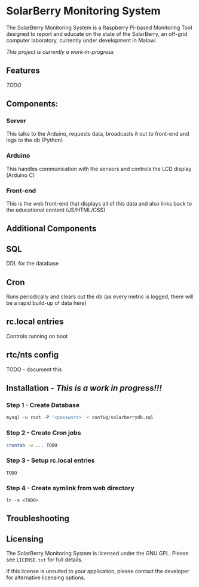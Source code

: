 # SolarBerry Monitoring System

The SolarBerry Monitoring System is a Raspberry Pi-based Monitoring Tool designed to report and educate on the state of the SolarBerry, an off-grid computer laboratory, currently under development in Malawi

_This project is currently a work-in-progress_

## Features

_TODO_

## Components:

### Server

This talks to the Arduino, requests data, broadcasts it out to front-end and logs to the db (Python)

### Arduino

This handles communication with the sensors and controls the LCD display (Arduino C)

### Front-end

This is the web front-end that displays all of this data and also links back to the educational content (JS/HTML/CSS)

## Additional Components

## SQL

DDL for the database

## Cron

Runs periodically and clears out the db (as every metric is logged, there will be a rapid build-up of data here)

## rc.local entries

Controls running on boot

## rtc/nts config

TODO - document this

## Installation - _This is a work in progress!!!_


### Step 1 - Create Database
```SQL
mysql -u root -P '<password>' < config/solarberrydb.sql
```

### Step 2 - Create Cron jobs
```bash
crontab -w ... TODO
```

### Step 3 - Setup rc.local entries
```
TODO
```

### Step 4 - Create symlink from web directory
```
ln -s <TODO>
```
## Troubleshooting

## Licensing

The SolarBerry Monitoring System is licensed under the GNU GPL. Please see `LICENSE.txt` for full details.

If this license is unsuited to your application, please contact the developer for alternative licensing options.
